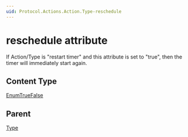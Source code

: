 ```yaml
---
uid: Protocol.Actions.Action.Type-reschedule
---
```


# reschedule attribute

<!-- RN 9189 -->

If Action/Type is "restart timer" and this attribute is set to "true", then the timer will immediately start again.

## Content Type

[EnumTrueFalse](xref:Protocol-EnumTrueFalse)

## Parent

[Type](xref:Protocol.Actions.Action.Type)
